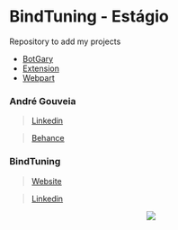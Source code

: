 # BindTuning - Estágio 

Repository to add my projects

* [BotGary](https://github.com/andregouveia8/ProjetoFinal-Estagio/tree/master/BotGary)
* [Extension](https://github.com/andregouveia8/ProjetoFinal-Estagio/tree/master/Sharepoint/Extension_BotGary)
* [Webpart](https://github.com/andregouveia8/ProjetoFinal-Estagio/tree/master/Sharepoint/WebPart_BotGary)

### André Gouveia
 
> [Linkedin](https://www.linkedin.com/in/afcgouveia/)
 
> [Behance](https://www.behance.net/afilipecgo4292)


### BindTuning

> [Website](http://bindtuning.com/) 

> [Linkedin](https://www.linkedin.com/company/bindtuning/)
 
 
<p align="center">
  <img src="https://p4.zdassets.com/hc/settings_assets/89052/200004317/Ae5WmeUyBNz0FaEKjhDkYA-bt.logo_blue.png"/>
</p>

